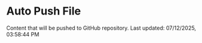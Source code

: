 # Auto Push File

Content that will be pushed to GitHub repository.
Last updated: 07/12/2025, 03:58:44 PM